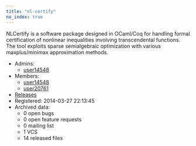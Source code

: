```yaml
---
title: "nl-certify"
no_index: true
---
```


NLCertify is a software package designed in OCaml/Coq for handling formal certification of nonlinear inequalities involving transcendental functions. The tool exploits sparse semialgebraic optimization with various maxplus/minimax approximation methods.


* Admins:
  * [user14548](/users/user14548)
* Members:
  * [user14548](/users/user14548)
  * [user20761](/users/user20761)
* [Releases](https://download.ocamlcore.org/nl-certify)
* Registered: 2014-03-27 22:13:45
* Archived data:
  * 0 open bugs
  * 0 open feature requests
  * 0 mailing list
  * 1 VCS
  * 14 released files
